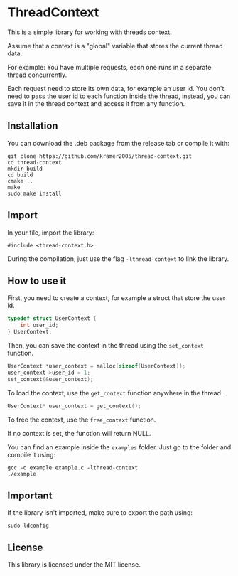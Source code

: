 # ThreadContext

This is a simple library for working with threads context.

Assume that a context is a "global" variable that stores the current thread data.

For example:
 You have multiple requests, each one runs in a separate thread concurrently.

 Each request need to store its own data, for example an user id.
 You don't need to pass the user id to each function inside the thread, instead, you can save it in the thread context and access it from any function.

## Installation

You can download the .deb package from the release tab or compile it with:

    git clone https://github.com/kramer2005/thread-context.git
    cd thread-context
    mkdir build
    cd build
    cmake ..
    make
    sudo make install

## Import

In your file, import the library:

    #include <thread-context.h>

During the compilation, just use the flag `-lthread-context` to link the library.

## How to use it

First, you need to create a context, for example a struct that store the user id.

```c
typedef struct UserContext {
    int user_id;
} UserContext;
```

Then, you can save the context in the thread using the `set_context` function.

```c
UserContext *user_context = malloc(sizeof(UserContext));
user_context->user_id = 1;
set_context(&user_context);
```

To load the context, use the `get_context` function anywhere in the thread.

```c
UserContext* user_context = get_context();
```

To free the context, use the `free_context` function.

If no context is set, the function will return NULL.

You can find an example inside the `examples` folder.
Just go to the folder and compile it using:

    gcc -o example example.c -lthread-context
    ./example

## Important

If the library isn't imported, make sure to export the path using:

    sudo ldconfig

## License

This library is licensed under the MIT license.
